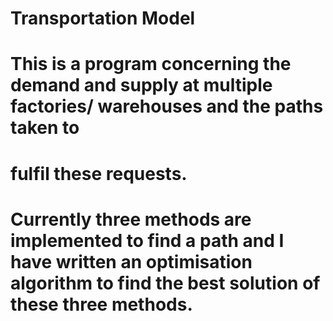 # Transportation Model
# This is a program concerning the demand and supply at multiple factories/ warehouses and the paths taken to 
# fulfil these requests.
# Currently three methods are implemented to find a path and I have written an optimisation algorithm to find the best solution of these three methods.
 
